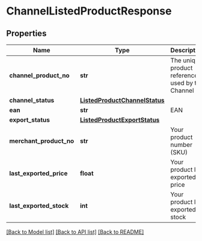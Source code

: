 # ChannelListedProductResponse

## Properties
Name | Type | Description | Notes
------------ | ------------- | ------------- | -------------
**channel_product_no** | **str** | The unique product reference used by the Channel | [optional] 
**channel_status** | [**ListedProductChannelStatus**](ListedProductChannelStatus.md) |  | [optional] 
**ean** | **str** | EAN | [optional] 
**export_status** | [**ListedProductExportStatus**](ListedProductExportStatus.md) |  | [optional] 
**merchant_product_no** | **str** | Your product number (SKU) | [optional] 
**last_exported_price** | **float** | Your product last exported price | [optional] 
**last_exported_stock** | **int** | Your product last exported stock | [optional] 

[[Back to Model list]](../README.md#documentation-for-models) [[Back to API list]](../README.md#documentation-for-api-endpoints) [[Back to README]](../README.md)

